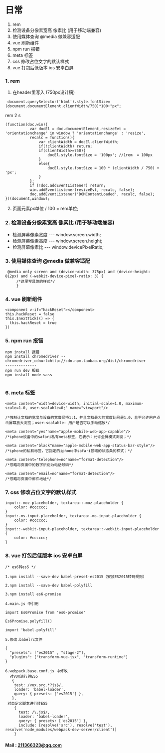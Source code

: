 # 日常 

1. rem 
2. 检测设备分像素宽高 像素比 (用于移动端兼容)
3. 使用媒体查询 @media 做兼容适配
4. vue 刷新组件
5. npm  run 报错 
6. meta 标签
7. css  修改占位文字的默认样式 
8. vue 打包后低版本 ios 安卓白屏

### 1. rem 
 1. 在header里写入 (750px设计稿)

    
  ``` 
   document.querySelector('html').style.fontSize=(document.documentElement.clientWidth/750)*100+"px";
  ``` 
  rem 2 s
 ```
 (function(doc,win){
			var docEl = doc.documentElement,resizeEvt = 'orientationchange' in window ? 'orientationchange' : 'resize',
			recalc = function(){
				var clientWidth = docEl.clientWidth;
				if(!clientWidth) return;
				if(clientWidth>=750){
					docEl.style.fontSize = '100px'; //1rem  = 100px
				}
				else{
					docEl.style.fontSize = 100 * (clientWidth / 750) + 'px';
				}
			};
			if (!doc.addEventListener) return;
	        win.addEventListener(resizeEvt, recalc, false);
	        doc.addEventListener('DOMContentLoaded', recalc, false);
})(document,window);
 ``` 
 2. 页面元素px单位 / 100 = rem单位;
### 2. 检测设备分像素宽高 像素比 (用于移动端兼容)
   - 检测屏幕像素宽度  ---  window.screen.width;
   -  检测屏幕像素高度  --- window.screen.height;
   -  检测屏幕像素比    ---   window.devicePixelRatio;

### 3. 使用媒体查询 @media 做兼容适配
```  
 @media only screen and (device-width: 375px) and (device-height: 812px) and (-webkit-device-pixel-ratio: 3) {
     /*这里写具体的样式*/
     }
```



### 4. vue 刷新组件
```
<component v-if="hackReset"></component>
this.hackReset = false
this.$nextTick(() => {
  this.hackReset = true
})

```

### 5. npm  run 报错 

```
npm install 报错
npm install chromedriver --chromedriver_cdnurl=http://cdn.npm.taobao.org/dist/chromedriver
--------------
npm run dev 报错   
npm install node-sass


```

### 6. meta 标签

```
<meta content="width=device-width, initial-scale=1.0, maximum-scale=1.0, user-scalable=0;" name="viewport"/>

/*强制让文档的宽度与设备的宽度保持1:1，并且文档最大的宽度比例是1.0，且不允许用户点击屏幕放大浏览；user-scalable: 用户是否可以手动缩放*/

<meta content="yes"name="apple-mobile-web-app-capable"/> 
/*iphone设备中的safari私有meta标签，它表示：允许全屏模式浏览；*/

<meta content="black"name="apple-mobile-web-app-status-bar-style"/>
/*iphone的私有标签，它指定的iphone中safari顶端的状态条的样式；*/

<meta content="telephone=no"name="format-detection"/>
/*忽略将页面中的数字识别为电话号码*/

<meta content="email=no"name="format-detection"/>
/*忽略将页面中邮件地址*/
```

### 7. css  修改占位文字的默认样式 

```
input::-moz-placeholder, textarea::-moz-placeholder {
    color: #cccccc;
} 
input:-ms-input-placeholder, textarea:-ms-input-placeholder { 
    color: #cccccc;
} 
input::-webkit-input-placeholder, textarea::-webkit-input-placeholder {
    color: #cccccc;
}

```
### 8. vue 打包后低版本 ios 安卓白屏

```
/* es6转es5 */

1.npm install --save-dev babel-preset-es2015（安装ES2015转码规则）

2.npm install --save-dev babel-polyfill

3.npm install es6-promise

4.main.js 中引用 

import Es6Promise from 'es6-promise'

Es6Promise.polyfill()

import 'babel-polyfill'

5.修改.babelrc文件  

{
  "presets": ["es2015" , "stage-2"],
  "plugins": ["transform-vue-jsx", "transform-runtime"]
}

6.webpack.base.conf.js 中修改
  对VUX进行转ES5
   {
    test: /vux.src.*?js$/,
    loader: 'babel-loader',
    query: { presets: ['es2015'] },
   },
 对自定义脚本进行转ES5
    {
      test: /\.js$/,
      loader: 'babel-loader',
      query: { presets: ['es2015'] },
      include: [resolve('src'), resolve('test'), resolve('node_modules/webpack-dev-server/client')]
    }

```


#### Mail : 211366323@qq.com

